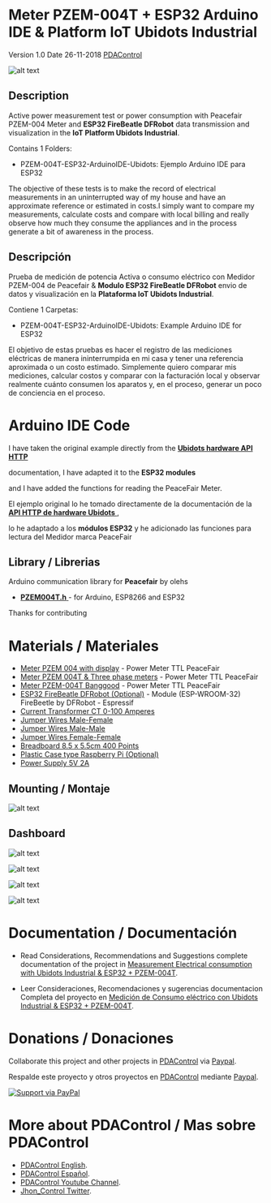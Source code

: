 # Meter PZEM-004T + ESP32 Arduino IDE & Platform IoT Ubidots Industrial 


Version 1.0   Date 26-11-2018   [PDAControl](http://pdacontrolen.com)

![alt text](http://pdacontroles.com/wp-content/uploads/2018/12/ubidots_1-1-github.png "ESP32-Ubidots")

## Description

Active power measurement test or power consumption with Peacefair PZEM-004 Meter and  **ESP32 FireBeatle DFRobot** data transmission and visualization in the **IoT Platform Ubidots Industrial**. 

Contains 1 Folders:

*  PZEM-004T-ESP32-ArduinoIDE-Ubidots: Ejemplo Arduino IDE para ESP32

The objective of these tests is to make the record of electrical measurements in an uninterrupted way of my house and have an approximate reference or estimated in costs.I simply want to compare my measurements, calculate costs and compare with local billing and really observe how much they consume the appliances and in the process generate a bit of awareness in the process.



## Descripción

Prueba de medición de potencia Activa o consumo eléctrico con Medidor PZEM-004 de Peacefair & **Modulo ESP32 FireBeatle DFRobot** envio de datos y visualización en la **Plataforma IoT Ubidots Industrial**.

Contiene 1 Carpetas:

* PZEM-004T-ESP32-ArduinoIDE-Ubidots:  Example Arduino IDE  for ESP32

El objetivo de estas pruebas es hacer el registro de las mediciones eléctricas de manera ininterrumpida en mi casa y tener una referencia aproximada o un costo estimado. Simplemente quiero comparar mis mediciones, calcular costos y comparar con la facturación local y observar realmente cuánto consumen los aparatos y, en el proceso, generar un poco de conciencia en el proceso.


# Arduino IDE Code

I have taken the original example directly from the [**Ubidots hardware API HTTP**  ](https://ubidots.com/docs/hw/?language=ESP#http)  

documentation, I have adapted it to the **ESP32 modules**

and I have added the functions for reading the PeaceFair Meter.



El ejemplo original lo he tomado directamente de la documentación de la [**API HTTP de hardware Ubidots**  ](https://ubidots.com/docs/hw/?language=ESP#http) , 

lo he adaptado a los **módulos ESP32** y he adicionado las funciones para lectura del Medidor marca PeaceFair



## Library / Librerias


Arduino communication library for **Peacefair** by olehs

 * [**PZEM004T.h**  ](https://github.com/olehs/PZEM004T) - for Arduino, ESP8266 and ESP32

Thanks for contributing 


# Materials / Materiales


* [Meter PZEM 004 with display](http://s.click.aliexpress.com/e/YNVrZjq) - Power Meter TTL PeaceFair
* [Meter PZEM 004T & Three phase meters](http://s.click.aliexpress.com/e/uBunmAm) - Power Meter TTL PeaceFair
* [Meter PZEM-004T  Banggood](https://bit.ly/2HPyVJL) - Power Meter TTL PeaceFair
* [ESP32 FireBeatle DFRobot (Optional)](https://www.dfrobot.com/product-1590.html?tracking=5c027e8616927) - Module  (ESP-WROOM-32) FireBeetle by DFRobot - Espressif 
* [Current Transformer CT 0-100 Amperes](http://s.click.aliexpress.com/e/7u7m6YB) 
* [Jumper Wires Male-Female ](http://bit.ly/2KK4F9s) 
* [Jumper Wires Male-Male](http://bit.ly/2N7MZSb) 
* [Jumper Wires Female-Female](http://bit.ly/2L7HxOn) 
* [Breadboard 8.5 x 5.5cm 400 Points](http://bit.ly/2uant7G) 
* [Plastic Case type Raspberry Pi (Optional)](http://s.click.aliexpress.com/e/po06dgk) 
* [Power Supply 5V 2A](http://bit.ly/2uh5jAi) 




## Mounting / Montaje
![alt text](http://pdacontroles.com/wp-content/uploads/2018/12/casual-github.png "mounting")



## Dashboard 


![alt text](http://pdacontroles.com/wp-content/uploads/2018/12/1-github.png "dashboard 1")


![alt text](http://pdacontroles.com/wp-content/uploads/2018/12/1.5-github.png "dashboard 2")


![alt text](http://pdacontroles.com/wp-content/uploads/2018/12/2-github.png "dashboard 3")


![alt text](http://pdacontroles.com/wp-content/uploads/2018/12/3-github.png "dashboard 4")


# Documentation / Documentación 
* Read Considerations, Recommendations and Suggestions complete documentation of the project in [Measurement Electrical consumption with Ubidots Industrial & ESP32 + PZEM-004T](http://pdacontrolen.com/measurement-electrical-consumption-with-ubidots-industrial-esp32-pzem-004t/).


* Leer Consideraciones, Recomendaciones y sugerencias documentacion Completa del proyecto en  [Medición de Consumo eléctrico con Ubidots Industrial & ESP32 + PZEM-004T](http://pdacontroles.com/medicion-de-consumo-electrico-con-ubidots-industrial-esp32-pzem-004t/).

# Donations / Donaciones 
Collaborate this project and other projects in [PDAControl](http://pdacontrolen.com)  via [Paypal](https://www.paypal.me/pdacontrol). 

Respalde este proyecto y otros proyectos en [PDAControl](http://pdacontrolen.com)  mediante [Paypal](https://www.paypal.me/pdacontrol).

[![Support via PayPal](https://cdn.rawgit.com/twolfson/paypal-github-button/1.0.0/dist/button.svg)](https://www.paypal.me/pdacontrol)

# More about PDAControl / Mas sobre PDAControl
* [PDAControl English](http://pdacontrolen.com). 
* [PDAControl Español](http://pdacontroles.com). 
* [PDAControl Youtube Channel](https://www.youtube.com/channel/UCv1D6zrC0ZL0PSgM6tdEpPg/videos). 
* [Jhon_Control Twitter](https://twitter.com/Jhon_Control). 

